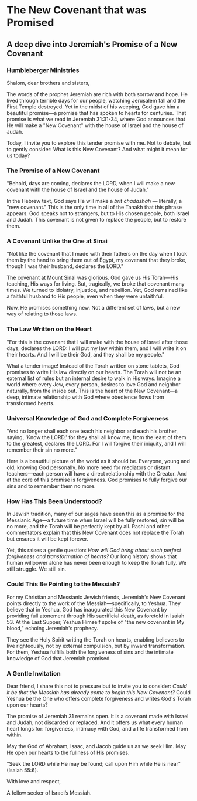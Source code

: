 # The New Covenant that was Promised

## A deep dive into Jeremiah's Promise of a New Covenant

### Humbleberger Ministries

Shalom, dear brothers and sisters,

The words of the prophet Jeremiah are rich with both sorrow and hope. He lived through terrible days for our people, watching Jerusalem fall and the First Temple destroyed. Yet in the midst of his weeping, God gave him a beautiful promise—a promise that has spoken to hearts for centuries. That promise is what we read in Jeremiah 31:31-34, where God announces that He will make a "New Covenant" with the house of Israel and the house of Judah.

Today, I invite you to explore this tender promise with me. Not to debate, but to gently consider: What is this New Covenant? And what might it mean for us today?

### The Promise of a New Covenant

"Behold, days are coming, declares the LORD, when I will make a new covenant with the house of Israel and the house of Judah."

In the Hebrew text, God says He will make a _brit chadashah_ — literally, a "new covenant." This is the only time in all of the Tanakh that this phrase appears. God speaks not to strangers, but to His chosen people, both Israel and Judah. This covenant is not given to replace the people, but to restore them.

### A Covenant Unlike the One at Sinai

"Not like the covenant that I made with their fathers on the day when I took them by the hand to bring them out of Egypt, my covenant that they broke, though I was their husband, declares the LORD."

The covenant at Mount Sinai was glorious. God gave us His Torah—His teaching, His ways for living. But, tragically, we broke that covenant many times. We turned to idolatry, injustice, and rebellion. Yet, God remained like a faithful husband to His people, even when they were unfaithful.

Now, He promises something new. Not a different set of laws, but a new way of relating to those laws.

### The Law Written on the Heart

"For this is the covenant that I will make with the house of Israel after those days, declares the LORD: I will put my law within them, and I will write it on their hearts. And I will be their God, and they shall be my people."

What a tender image! Instead of the Torah written on stone tablets, God promises to write His law directly on our hearts. The Torah will not be an external list of rules but an internal desire to walk in His ways. Imagine a world where every Jew, every person, desires to love God and neighbor naturally, from the inside out. This is the heart of the New Covenant—a deep, intimate relationship with God where obedience flows from transformed hearts.

### Universal Knowledge of God and Complete Forgiveness

"And no longer shall each one teach his neighbor and each his brother, saying, 'Know the LORD,' for they shall all know me, from the least of them to the greatest, declares the LORD. For I will forgive their iniquity, and I will remember their sin no more."

Here is a beautiful picture of the world as it should be. Everyone, young and old, knowing God personally. No more need for mediators or distant teachers—each person will have a direct relationship with the Creator. And at the core of this promise is forgiveness. God promises to fully forgive our sins and to remember them no more.

### How Has This Been Understood?

In Jewish tradition, many of our sages have seen this as a promise for the Messianic Age—a future time when Israel will be fully restored, sin will be no more, and the Torah will be perfectly kept by all. Rashi and other commentators explain that this New Covenant does not replace the Torah but ensures it will be kept forever.

Yet, this raises a gentle question: _How will God bring about such perfect forgiveness and transformation of hearts?_ Our long history shows that human willpower alone has never been enough to keep the Torah fully. We still struggle. We still sin.

### Could This Be Pointing to the Messiah?

For my Christian and Messianic Jewish friends, Jeremiah's New Covenant points directly to the work of the Messiah—specifically, to Yeshua. They believe that in Yeshua, God has inaugurated this New Covenant by providing full atonement through His sacrificial death, as foretold in Isaiah 53. At the Last Supper, Yeshua Himself spoke of "the new covenant in My blood," echoing Jeremiah's prophecy.

They see the Holy Spirit writing the Torah on hearts, enabling believers to live righteously, not by external compulsion, but by inward transformation. For them, Yeshua fulfills both the forgiveness of sins and the intimate knowledge of God that Jeremiah promised.

### A Gentle Invitation

Dear friend, I share this not to pressure but to invite you to consider: _Could it be that the Messiah has already come to begin this New Covenant?_ Could Yeshua be the One who offers complete forgiveness and writes God's Torah upon our hearts?

The promise of Jeremiah 31 remains open. It is a covenant made with Israel and Judah, not discarded or replaced. And it offers us what every human heart longs for: forgiveness, intimacy with God, and a life transformed from within.

May the God of Abraham, Isaac, and Jacob guide us as we seek Him. May He open our hearts to the fullness of His promises.

"Seek the LORD while He may be found; call upon Him while He is near" (Isaiah 55:6).

With love and respect,

A fellow seeker of Israel’s Messiah.
